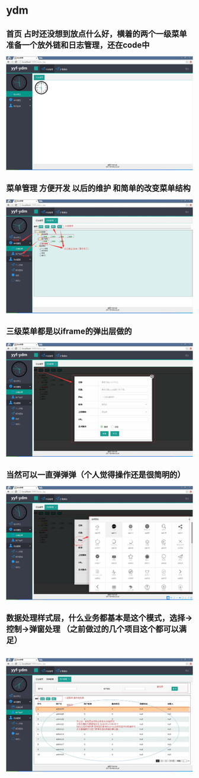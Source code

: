 # ydm
## 首页 占时还没想到放点什么好，横着的两个一级菜单准备一个放外链和日志管理，还在code中
 ![image](https://github.com/yeyafei/yeyafei.github.io/blob/master/public/img/1.jpg)
 ## 菜单管理 方便开发 以后的维护 和简单的改变菜单结构 
 ![image](https://github.com/yeyafei/yeyafei.github.io/blob/master/public/img/2.jpg)
 ## 三级菜单都是以iframe的弹出层做的 
 ![image](https://github.com/yeyafei/yeyafei.github.io/blob/master/public/img/3.jpg)
 ## 当然可以一直弹弹弹（个人觉得操作还是很简明的）
 ![image](https://github.com/yeyafei/yeyafei.github.io/blob/master/public/img/4.jpg)
 ## 数据处理样式层，什么业务都基本是这个模式，选择->控制->弹窗处理 （之前做过的几个项目这个都可以满足）
  ![image](https://github.com/yeyafei/yeyafei.github.io/blob/master/public/img/5.jpg)
